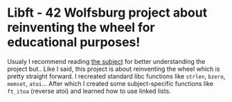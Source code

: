 # Libft - 42 Wolfsburg project about reinventing the wheel for educational purposes!



Usualy I recommend reading [the subject](en.subject.pdf) for better understanding the project but.. Like I said, this project is about reinventing the wheel which is pretty straight forward. I recreated standard libc functions like `strlen`, `bzero`, `memset`, `atoi`... After which I created some subject-specific functions like `ft_itoa` (reverse atoi) and learned how to use linked lists.
